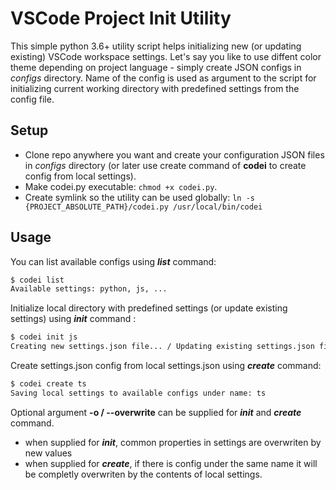 # VSCode Project Init Utility

This simple python 3.6+ utility script helps initializing new
(or updating existing) VSCode workspace settings.
Let's say you like to use diffent color theme
depending on project language - simply create JSON configs in *configs*
directory.
Name of the config is used as argument to the script for initializing
current working directory with predefined settings from the config file.

## Setup

- Clone repo anywhere you want and create your configuration JSON files
in *configs* directory (or later use create command of **codei** to create
config from local settings).
- Make codei.py executable: `chmod +x codei.py`.
- Create symlink so the utility can be used globally:
`ln -s {PROJECT_ABSOLUTE_PATH}/codei.py /usr/local/bin/codei`


## Usage

You can list available configs using
***list*** command:

```bash
$ codei list
Available settings: python, js, ...
```

Initialize local directory with predefined settings (or update existing settings)
using ***init*** command
:

```bash
$ codei init js
Creating new settings.json file... / Updating existing settings.json file...
```

Create settings.json config from local settings.json using ***create*** command:

```bash
$ codei create ts
Saving local settings to available configs under name: ts
```

Optional argument **-o / --overwrite** can be supplied for ***init*** and
***create*** command.

- when supplied for ***init***, common properties in settings are overwriten by
new values
- when supplied for ***create***, if there is config under the same name it will
be completly overwriten by the contents of local settings.
